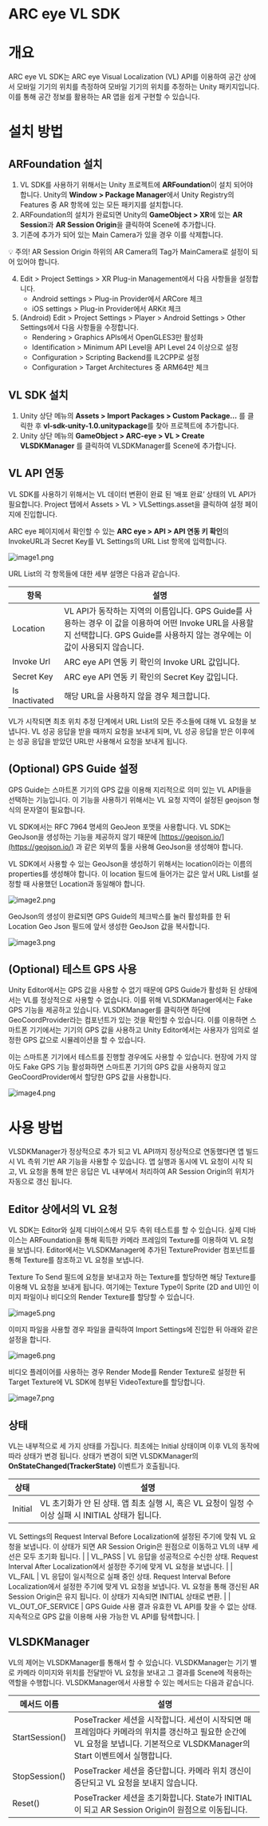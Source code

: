 # ARC eye VL SDK

# 개요

ARC eye VL SDK는 ARC eye Visual Localization (VL) API를 이용하여 공간 상에서 모바일 기기의 위치를 측정하여 모바일 기기의 위치를 추정하는 Unity 패키지입니다. 이를 통해 공간 정보를 활용하는 AR 앱을 쉽게 구현할 수 있습니다.

# 설치 방법

## ARFoundation 설치

1. VL SDK를 사용하기 위해서는 Unity 프로젝트에 **ARFoundation**이 설치 되어야 합니다. Unity의 **Window > Package Manager**에서 Unity Registry의 Features 중 AR 항목에 있는 모든 패키지를 설치합니다.
2. ARFoundation의 설치가 완료되면 Unity의 **GameObject > XR**에 있는 **AR Session**과 **AR Session Origin**을 클릭하여 Scene에 추가합니다.
3. 기존에 추가가 되어 있는 Main Camera가 있을 경우 이를 삭제합니다.

<aside>
💡 주의!
AR Session Origin 하위의 AR Camera의 Tag가 MainCamera로 설정이 되어 있어야 합니다.
</aside>

4. Edit > Project Settings > XR Plug-in Management에서 다음 사항들을 설정합니다.
    - Android settings > Plug-in Provider에서 ARCore 체크
    - iOS settings > Plug-in Provider에서 ARKit 체크
5. (Android) Edit > Project Settings > Player > Android Settings > Other Settings에서 다음 사항들을 수정합니다.
    - Rendering > Graphics APIs에서 OpenGLES3만 활성화
    - Identification > Minimum API Level을 API Level 24 이상으로 설정
    - Configuration > Scripting Backend를 IL2CPP로 설정
    - Configuration > Target Architectures 중 ARM64만 체크

## VL SDK 설치

1. Unity 상단 메뉴의 **Assets > Import Packages > Custom Package…** 를 클릭한 후 **vl-sdk-unity-1.0.unitypackage**를 찾아 프로젝트에 추가합니다.
2. Unity 상단 메뉴의 **GameObject > ARC-eye > VL > Create VLSDKManager** 를 클릭하여 VLSDKManager를 Scene에 추가합니다.

## VL API 연동

VL SDK를 사용하기 위해서는 VL 데이터 변환이 완료 된 ‘배포 완료’ 상태의 VL API가 필요합니다. Project 탭에서 Assets > VL > VLSettings.asset을 클릭하여 설정 페이지에 진입합니다.

ARC eye 페이지에서 확인할 수 있는 **ARC eye > API > API 연동 키 확인**의 InvokeURL과 Secret Key를 VL Settings의 URL List 항목에 입력합니다.

![image1.png](./docs/image/image1.png)

URL List의 각 항목들에 대한 세부 설명은 다음과 같습니다.

| 항목 | 설명 |
| --- | --- |
| Location | VL API가 동작하는 지역의 이름입니다. GPS Guide를 사용하는 경우 이 값을 이용하여 어떤 Invoke URL을 사용할지 선택합니다. GPS Guide를 사용하지 않는 경우에는 이 값이 사용되지 않습니다. |
| Invoke Url | ARC eye API 연동 키 확인의 Invoke URL 값입니다. |
| Secret Key | ARC eye API 연동 키 확인의 Secret Key 값입니다. |
| Is Inactivated | 해당 URL을 사용하지 않을 경우 체크합니다. |

VL가 시작되면 최초 위치 추정 단계에서 URL List의 모든 주소들에 대해 VL 요청을 보냅니다. VL 성공 응답을 받을 때까지 요청을 보내게 되며, VL 성공 응답을 받은 이후에는 성공 응답을 받았던 URL만 사용해서 요청을 보내게 됩니다.

## (Optional) GPS Guide 설정

GPS Guide는 스마트폰 기기의 GPS 값을 이용해 지리적으로 의미 있는 VL API들을 선택하는 기능입니다. 이 기능을 사용하기 위해서는 VL 요청 지역이 설정된 geojson 형식의 문자열이 필요합니다.

VL SDK에서는 RFC 7964 명세의 GeoJeon 포맷을 사용합니다. VL SDK는 GeoJson을 생성하는 기능을 제공하지 않기 때문에 [https://geojson.io/](https://geojson.io/) 과 같은 외부의 툴을 사용해 GeoJson을 생성해야 합니다. 

VL SDK에서 사용할 수 있는 GeoJson을 생성하기 위해서는 location이라는 이름의 properties를 생성해야 합니다. 이 location 필드에 들어가는 값은 앞서 URL List를 설정할 때 사용했던 Location과 동일해야 합니다.

![image2.png](./docs/image/image2.png)

GeoJson의 생성이 완료되면 GPS Guide의 체크박스를 눌러 활성화를 한 뒤 Location Geo Json 필드에 앞서 생성한 GeoJson 값을 복사합니다.

![image3.png](./docs/image/image3.png)

## (Optional) 테스트 GPS 사용

Unity Editor에서는 GPS 값을 사용할 수 없기 때문에 GPS Guide가 활성화 된 상태에서는 VL를 정상적으로 사용할 수 없습니다. 이를 위해 VLSDKManager에서는 Fake GPS 기능을 제공하고 있습니다. VLSDKManager를 클릭하면 하단에 GeoCoordProvider라는 컴포넌트가 있는 것을 확인할 수 있습니다. 이를 이용하면 스마트폰 기기에서는 기기의 GPS 값을 사용하고 Unity Editor에서는 사용자가 임의로 설정한 GPS 값으로 시뮬레이션을 할 수 있습니다.

이는 스마트폰 기기에서 테스트를 진행할 경우에도 사용할 수 있습니다. 현장에 가지 않아도 Fake GPS 기능 활성화하면 스마트폰 기기의 GPS 값을 사용하지 않고 GeoCoordProvider에서 할당한 GPS 값을 사용합니다.

![image4.png](./docs/image/image4.png)

# 사용 방법

VLSDKManager가 정상적으로 추가 되고 VL API까지 정상적으로 연동했다면 앱 빌드 시 VL 측위 기반 AR 기능을 사용할 수 있습니다. 앱 실행과 동시에 VL 요청이 시작 되고, VL 요청을 통해 받은 응답은 VL 내부에서 처리하여 AR Session Origin의 위치가 자동으로 갱신 됩니다. 

## Editor 상에서의 VL 요청

VL SDK는 Editor와 실제 디바이스에서 모두 측위 테스트를 할 수 있습니다. 실제 디바이스는 ARFoundation을 통해 획득한 카메라 프레임의 Texture를 이용하여 VL 요청을 보냅니다. Editor에서는 VLSDKManager에 추가된 TextureProvider 컴포넌트를 통해 Texture를 참조하고 VL 요청을 보냅니다.

Texture To Send 필드에 요청을 보내고자 하는 Texture를 할당하면 해당 Texture를 이용해 VL 요청을 보내게 됩니다. 여기에는 Texture Type이 Sprite (2D and UI)인 이미지 파일이나 비디오의 Render Texture를 할당할 수 있습니다.

![image5.png](./docs/image/image5.png)

이미지 파일을 사용할 경우 파일을 클릭하여 Import Settings에 진입한 뒤 아래와 같은 설정을 합니다.

![image6.png](./docs/image/image6.png)

비디오 플레이어를 사용하는 경우 Render Mode를 Render Texture로 설정한 뒤 Target Texture에 VL SDK에 첨부된 VideoTexture를 할당합니다.

![image7.png](./docs/image/image7.png)

## 상태

VL는 내부적으로 세 가지 상태를 가집니다. 최초에는 Initial 상태이며 이후 VL의 동작에 따라 상태가 변경 됩니다. 상태가 변경이 되면 VLSDKManager의 **OnStateChanged(TrackerState)** 이벤트가 호출됩니다.

| 상태 | 설명 |
| --- | --- |
| Initial | VL 초기화가 안 된 상태. 앱 최초 실행 시, 혹은 VL 요청이 일정 수 이상 실패 시 INITIAL 상태가 됩니다.
VL Settings의 Request Interval Before Localization에 설정된 주기에 맞춰 VL 요청을 보냅니다.
이 상태가 되면 AR Session Origin은 원점으로 이동하고 VL의 내부 세선은 모두 초기화 됩니다. |
| VL_PASS | VL 응답을 성공적으로 수신한 상태. 
Request Interval After Localization에서 설정한 주기에 맞게 VL 요청을 보냅니다. |
| VL_FAIL | VL 응답이 일시적으로 실패 중인 상태.
Request Interval Before Localization에서 설정한 주기에 맞게 VL 요청을 보냅니다. 
VL 요청을 통해 갱신된 AR Session Origin은 유지 됩니다. 이 상태가 지속되면 INITIAL 상태로 변환. |
| VL_OUT_OF_SERVICE | GPS Guide 사용 결과 유효한 VL API를 찾을 수 없는 상태. 지속적으로 GPS 값을 이용해 사용 가능한 VL API를 탐색합니다. |

## VLSDKManager

VL의 제어는 VLSDKManager를 통해서 할 수 있습니다. VLSDKManager는 기기 별로 카메라 이미지와 위치를 전달받아 VL 요청을 보내고 그 결과를 Scene에 적용하는 역할을 수행합니다. VLSDKManager에서 사용할 수 있는 메서드는 다음과 같습니다.

| 메서드 이름 | 설명 |
| --- | --- |
| StartSession() | PoseTracker 세션을 시작합니다. 세션이 시작되면 매 프레임마다 카메라의 위치를 갱신하고 필요한 순간에 VL 요청을 보냅니다. 기본적으로 VLSDKManager의 Start 이벤트에서 실행합니다. |
| StopSession() | PoseTracker 세션을 중단합니다. 카메라 위치 갱신이 중단되고 VL 요청을 보내지 않습니다. |
| Reset() | PoseTracker 세션을 초기화합니다. State가 INITIAL이 되고 AR Session Origin이 원점으로 이동됩니다. |